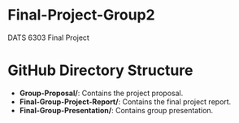# Final-Project-Group2
DATS 6303 Final Project

# GitHub Directory Structure

- **Group-Proposal/**: Contains the project proposal.
- **Final-Group-Project-Report/**: Contains the final project report.
- **Final-Group-Presentation/**: Contains group presentation.
